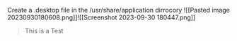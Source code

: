 Create a .desktop file in the /usr/share/application dirrocory
![[Pasted image 20230930180608.png]]![[Screenshot 2023-09-30 180447.png]]


>This is a Test 